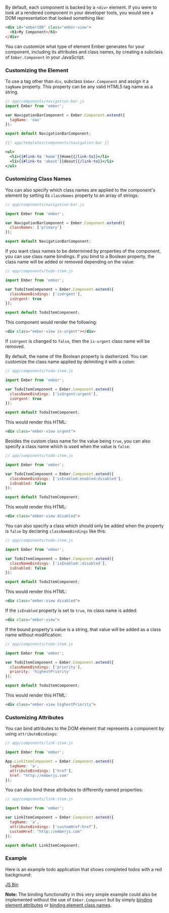 By default, each component is backed by a `<div>` element. If you were
to look at a rendered component in your developer tools, you would see
a DOM representation that looked something like:

```html
<div id="ember180" class="ember-view">
  <h1>My Component</h1>
</div>
```

You can customize what type of element Ember generates for your
component, including its attributes and class names, by creating a
subclass of `Ember.Component` in your JavaScript.

### Customizing the Element

To use a tag other than `div`, subclass `Ember.Component` and assign it
a `tagName` property. This property can be any valid HTML5 tag name as a
string.

```js
// app/components/navigation-bar.js
import Ember from 'ember';

var NavigationBarComponent = Ember.Component.extend({
  tagName: 'nav'
});

export default NavigationBarComponent;
```

```handlebars
{{! app/templates/components/navigation-bar }}

<ul>
  <li>{{#link-to 'home'}}Home{{/link-to}}</li>
  <li>{{#link-to 'about'}}About{{/link-to}}</li>
</ul>
```

### Customizing Class Names

You can also specify which class names are applied to the component's
element by setting its `classNames` property to an array of strings:

```javascript
// app/components/navigation-bar.js

import Ember from 'ember';

var NavigationBarComponent = Ember.Component.extend({
  classNames: ['primary']
});

export default NavigationBarComponent;
```

If you want class names to be determined by properties of the component,
you can use class name bindings. If you bind to a Boolean property, the
class name will be added or removed depending on the value:

```js
// app/components/todo-item.js

import Ember from 'ember';

var TodoItemComponent = Ember.Component.extend({
  classNameBindings: ['isUrgent'],
  isUrgent: true
});

export default TodoItemComponent;
```

This component would render the following:

```html
<div class="ember-view is-urgent"></div>
```

If `isUrgent` is changed to `false`, then the `is-urgent` class name will be removed.

By default, the name of the Boolean property is dasherized. You can customize the class name
applied by delimiting it with a colon:

```javascript
// app/components/todo-item.js

import Ember from 'ember';

var TodoItemComponent = Ember.Component.extend({
  classNameBindings: ['isUrgent:urgent'],
  isUrgent: true
});

export default TodoItemComponent;
```

This would render this HTML:

```html
<div class="ember-view urgent">
```

Besides the custom class name for the value being `true`, you can also specify a class name which is used when the value is `false`:

```javascript
// app/components/todo-item.js

import Ember from 'ember';

var TodoItemComponent = Ember.Component.extend({
  classNameBindings: ['isEnabled:enabled:disabled'],
  isEnabled: false
});

export default TodoItemComponent;
```

This would render this HTML:

```html
<div class="ember-view disabled">
```

You can also specify a class which should only be added when the property is
`false` by declaring `classNameBindings` like this:

```javascript
// app/components/todo-item.js

import Ember from 'ember';

var TodoItemComponent = Ember.Component.extend({
  classNameBindings: ['isEnabled::disabled'],
  isEnabled: false
});

export default TodoItemComponent;
```

This would render this HTML:

```html
<div class="ember-view disabled">
```

If the `isEnabled` property is set to `true`, no class name is added:

```html
<div class="ember-view">
```

If the bound property's value is a string, that value will be added as a class name without
modification:

```javascript
// app/components/todo-item.js

import Ember from 'ember';

var TodoItemComponent = Ember.Component.extend({
  classNameBindings: ['priority'],
  priority: 'highestPriority'
});

export default TodoItemComponent;
```

This would render this HTML:

```html
<div class="ember-view highestPriority">
```

### Customizing Attributes

You can bind attributes to the DOM element that represents a component
by using `attributeBindings`:

```javascript
// app/components/link-item.js

import Ember from 'ember';

App.LinkItemComponent = Ember.Component.extend({
  tagName: 'a',
  attributeBindings: ['href'],
  href: "http://emberjs.com"
});
```

You can also bind these attributes to differently named properties:

```javascript
// app/components/link-item.js

import Ember from 'ember';

var LinkItemComponent = Ember.Component.extend({
  tagName: 'a',
  attributeBindings: ['customHref:href'],
  customHref: "http://emberjs.com"
});

export default LinkItemComponent;
```

### Example

Here is an example todo application that shows completed todos with a
red background:

<a class="jsbin-embed" href="http://jsbin.com/rabotiriji/3/embed?live">JS Bin</a><script src="http://static.jsbin.com/js/embed.js"></script>

**Note:** The binding functionality in this very simple example could also be implemented without
the use of `Ember.Component` but by simply [binding element attributes](../templates/binding-element-attributes) or [binding element class names](../templates/binding-element-class-names).
